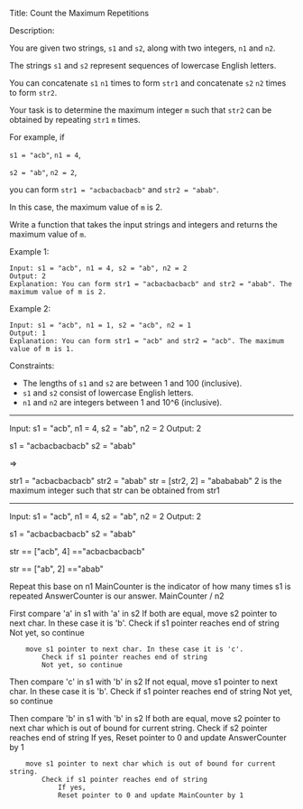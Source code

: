 Title: Count the Maximum Repetitions

Description:

You are given two strings, `s1` and `s2`, along with two integers, `n1` and `n2`. 

The strings `s1` and `s2` represent sequences of lowercase English letters. 

You can concatenate `s1` `n1` times to form `str1` and concatenate `s2` `n2` times to form `str2`. 

Your task is to determine the maximum integer `m` such that `str2` can be obtained by repeating `str1` `m` times.

For example, if 

`s1 = "acb"`, 
`n1 = 4`, 

`s2 = "ab"`,
`n2 = 2`, 

you can form `str1 = "acbacbacbacb"` and `str2 = "abab"`. 

In this case, the maximum value of `m` is 2.

Write a function that takes the input strings and integers and returns the maximum value of `m`.

Example 1:
```
Input: s1 = "acb", n1 = 4, s2 = "ab", n2 = 2
Output: 2
Explanation: You can form str1 = "acbacbacbacb" and str2 = "abab". The maximum value of m is 2.
```

Example 2:
```
Input: s1 = "acb", n1 = 1, s2 = "acb", n2 = 1
Output: 1
Explanation: You can form str1 = "acb" and str2 = "acb". The maximum value of m is 1.
```

Constraints:
- The lengths of `s1` and `s2` are between 1 and 100 (inclusive).
- `s1` and `s2` consist of lowercase English letters.
- `n1` and `n2` are integers between 1 and 10^6 (inclusive).



___

Input: s1 = "acb", n1 = 4, s2 = "ab", n2 = 2
Output: 2

s1 = "acbacbacbacb"
s2 = "abab"

=> 

str1 = "acbacbacbacb"
str2 = "abab"
str = [str2, 2] = "abababab"
2 is the maximum integer such that str can be obtained from str1

___


Input: s1 = "acb", 
n1 = 4, 
s2 = "ab", 
n2 = 2
Output: 2

s1 = "acbacbacbacb"
s2 = "abab"



str == ["acb", 4] =="acbacbacbacb"

str == ["ab", 2]  =="abab"


Repeat this base on n1
MainCounter is the indicator of how many times s1 is repeated
AnswerCounter is our answer. MainCounter / n2


First compare 'a' in s1 with 'a' in s2
    If both are equal, 
        move s2 pointer to next char. In these case it is 'b'.
            Check if s1 pointer reaches end of string
            Not yet, so continue

        move s1 pointer to next char. In these case it is 'c'.
            Check if s1 pointer reaches end of string
            Not yet, so continue
        

Then compare 'c' in s1 with 'b' in s2
    If not equal, 
        move s1 pointer to next char. In these case it is 'b'.
            Check if s1 pointer reaches end of string
            Not yet, so continue


Then compare 'b' in s1 with 'b' in s2
    If both are equal, 
        move s2 pointer to next char which is out of bound for current string.
            Check if s2 pointer reaches end of string
                If yes,
                Reset pointer to 0 and update AnswerCounter by 1

        move s1 pointer to next char which is out of bound for current string.
            Check if s1 pointer reaches end of string
                If yes,
                Reset pointer to 0 and update MainCounter by 1
